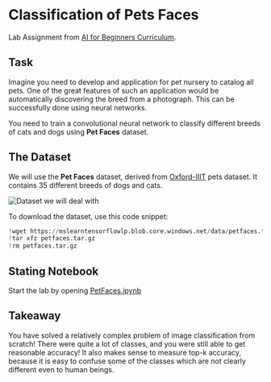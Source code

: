 # Classification of Pets Faces

Lab Assignment from [AI for Beginners Curriculum](https://github.com/microsoft/ai-for-beginners).

## Task

Imagine you need to develop and application for pet nursery to catalog all pets. One of the great features of such an application would be automatically discovering the breed from a photograph. This can be successfully done using neural networks.

You need to train a convolutional neural network to classify different breeds of cats and dogs using **Pet Faces** dataset.

## The Dataset

We will use the **Pet Faces** dataset, derived from [Oxford-IIIT](https://www.robots.ox.ac.uk/~vgg/data/pets/) pets dataset. It contains 35 different breeds of dogs and cats.

![Dataset we will deal with](images/data.png)

To download the dataset, use this code snippet:

```python
!wget https://mslearntensorflowlp.blob.core.windows.net/data/petfaces.tar.gz
!tar xfz petfaces.tar.gz
!rm petfaces.tar.gz
```

## Stating Notebook

Start the lab by opening [PetFaces.ipynb](PetFaces.ipynb)

## Takeaway

You have solved a relatively complex problem of image classification from scratch! There were quite a lot of classes, and you were still able to get reasonable accuracy! It also makes sense to measure top-k accuracy, because it is easy to confuse some of the classes which are not clearly different even to human beings.
